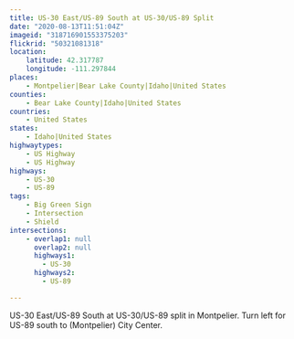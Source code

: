 ```yaml
---
title: US-30 East/US-89 South at US-30/US-89 Split
date: "2020-08-13T11:51:04Z"
imageid: "318716901553375203"
flickrid: "50321081318"
location:
    latitude: 42.317787
    longitude: -111.297844
places:
    - Montpelier|Bear Lake County|Idaho|United States
counties:
    - Bear Lake County|Idaho|United States
countries:
    - United States
states:
    - Idaho|United States
highwaytypes:
    - US Highway
    - US Highway
highways:
    - US-30
    - US-89
tags:
    - Big Green Sign
    - Intersection
    - Shield
intersections:
    - overlap1: null
      overlap2: null
      highways1:
        - US-30
      highways2:
        - US-89

---
```

US-30 East/US-89 South at US-30/US-89 split in Montpelier.  Turn left for US-89 south to (Montpelier) City Center.